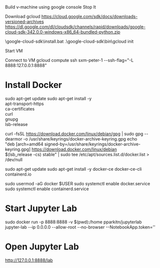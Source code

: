 Build v-machine using google console
Stop It

Download gcloud
https://cloud.google.com/sdk/docs/downloads-versioned-archives
https://dl.google.com/dl/cloudsdk/channels/rapid/downloads/google-cloud-sdk-342.0.0-windows-x86_64-bundled-python.zip

\google-cloud-sdk\install.bat
.\google-cloud-sdk\bin\gcloud init


Start VM


Connect to VM
gcloud compute ssh sxm-peter-1 --ssh-flag="-L 8888:127.0.0.1:8888"

# Install Docker 
sudo apt-get update
sudo apt-get install -y \
     apt-transport-https \
     ca-certificates \
     curl \
     gnupg \
     lsb-release

curl -fsSL https://download.docker.com/linux/debian/gpg | sudo gpg --dearmor -o /usr/share/keyrings/docker-archive-keyring.gpg
echo \
  "deb [arch=amd64 signed-by=/usr/share/keyrings/docker-archive-keyring.gpg] https://download.docker.com/linux/debian \
  $(lsb_release -cs) stable" | sudo tee /etc/apt/sources.list.d/docker.list > /dev/null

sudo apt-get update
sudo apt-get install -y docker-ce docker-ce-cli containerd.io

sudo usermod -aG docker $USER
sudo systemctl enable docker.service
sudo systemctl enable containerd.service

# Start Jupyter Lab
sudo docker run -p 8888:8888 -v $(pwd):/home pparkitn/jupyterlab jupyter-lab --ip 0.0.0.0 --allow-root --no-browser --NotebookApp.token=''

# Open Jupyter Lab 
http://127.0.0.1:8888/lab